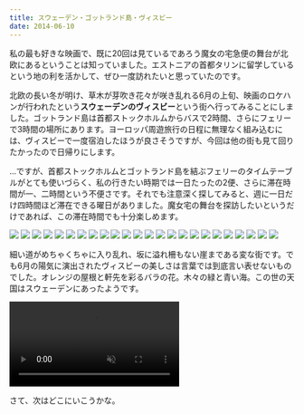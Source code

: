```yaml
---
title: スウェーデン・ゴットランド島・ヴィスビー
date: 2014-06-10
---
```


私の最も好きな映画で、既に20回は見ているであろう魔女の宅急便の舞台が北欧にあるということは知っていました。エストニアの首都タリンに留学しているという地の利を活かして、ぜひ一度訪れたいと思っていたのです。

北欧の長い冬が明け、草木が芽吹き花々が咲き乱れる6月の上旬、映画のロケハンが行われたという**スウェーデンのヴィスビー**という街へ行ってみることにしました。ゴットランド島は首都ストックホルムからバスで2時間、さらにフェリーで3時間の場所にあります。ヨーロッパ周遊旅行の日程に無理なく組み込むには、ヴィスビーで一度宿泊したほうが良さそうですが、今回は他の街も見て回りたかったので日帰りにします。

...ですが、首都ストックホルムとゴットランド島を結ぶフェリーのタイムテーブルがとても使いづらく、私の行きたい時期では一日たったの2便、さらに滞在時間が一、二時間という不便さです。それでも注意深く探してみると、週に一日だけ四時間ほど滞在できる曜日がありました。魔女宅の舞台を探訪したいというだけであれば、この滞在時間でも十分楽しめます。

![](https://farm6.staticflickr.com/5477/14393154251_26182b3298_k_d.jpg)
![](https://farm4.staticflickr.com/3895/14393145051_6dd66f0488_k_d.jpg)
![](https://farm4.staticflickr.com/3876/14209910500_16e5b59006_k_d.jpg)
![](https://farm4.staticflickr.com/3891/14396499965_7d1dab2ac8_k_d.jpg)
![](https://farm4.staticflickr.com/3861/14396496935_c091bec870_k_d.jpg)
![](https://farm3.staticflickr.com/2934/14393137901_b9d1d4b00a_k_d.jpg)
![](https://farm3.staticflickr.com/2922/14209901360_1cc9a99a3a_k_d.jpg)
![](https://farm6.staticflickr.com/5076/14416659333_57f19336e8_k_d.jpg)
![](https://farm4.staticflickr.com/3841/14209900200_c356bc528d_k_d.jpg)
![](https://farm4.staticflickr.com/3920/14209841699_d78789f51a_k_d.jpg)
![](https://farm3.staticflickr.com/2926/14395125782_6df2fe31bd_k_d.jpg)
![](https://farm3.staticflickr.com/2923/14209897780_a482f85e57_k_d.jpg)
![](https://farm4.staticflickr.com/3892/14416655033_f4099a1563_k_d.jpg)
![](https://farm4.staticflickr.com/3924/14393124771_0ee9b625b6_k_d.jpg)
![](https://farm6.staticflickr.com/5159/14209832859_54ad3e40b2_k_d.jpg)
![](https://farm3.staticflickr.com/2906/14373362836_0e5800517c_k_d.jpg)
![](https://farm6.staticflickr.com/5193/14416645913_41cf5ea128_k_d.jpg)
![](https://farm3.staticflickr.com/2938/14210025327_093f5483fe_k_d.jpg)
![](https://farm4.staticflickr.com/3864/14209824389_5d45bf7419_k_d.jpg)
![](https://farm4.staticflickr.com/3856/14373349496_b6f70177e5_k_d.jpg)
![](https://farm6.staticflickr.com/5117/14210015227_b5a24f2ca1_k_d.jpg)
![](https://farm3.staticflickr.com/2906/14393107131_6888058b36_k_d.jpg)
![](https://farm3.staticflickr.com/2921/14210013367_4ceb4283c7_k_d.jpg)
![](https://farm6.staticflickr.com/5584/14209828348_979ece87a2_k_d.jpg)

細い道がめちゃくちゃに入り乱れ、坂に溢れ柵もない崖まである変な街です。でも6月の陽気に演出されたヴィスビーの美しさは言葉では到底言い表せないものでした。オレンジの屋根と軒先を彩るバラの花。木々の緑と青い海。この世の天国はスウェーデンにあったようです。

<video autoplay loop controls muted>
  <source src="https://dl.xar.sh/visby.webm" type="video/webm">
  <source src="https://dl.xar.sh/visby.mp4" type="video/mp4">
</video>


さて、次はどこにいこうかな。
